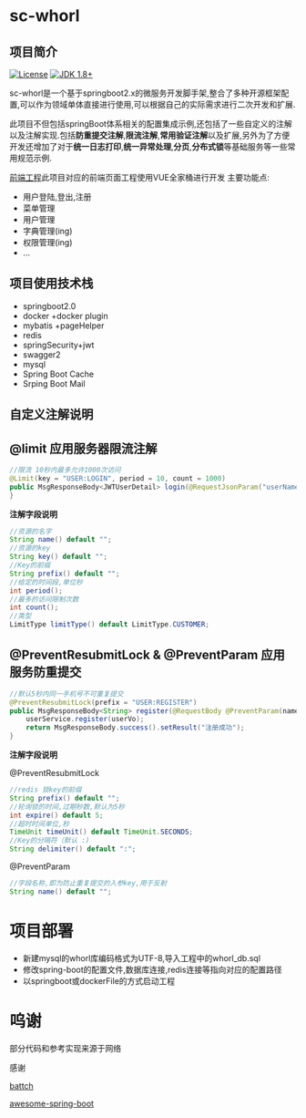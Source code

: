 # sc-whorl

## 项目简介

[![License](https://img.shields.io/bower/l/:packageName.svg)](https://github.com/Senssic/sc-whorl/blob/master/LICENSE)
[![JDK 1.8+](https://img.shields.io/badge/JDK-1.8-blue.svg)](#sc-whorl)

sc-whorl是一个基于springboot2.x的微服务开发脚手架,整合了多种开源框架配置,可以作为领域单体直接进行使用,可以根据自己的实际需求进行二次开发和扩展.

此项目不但包括springBoot体系相关的配置集成示例,还包括了一些自定义的注解以及注解实现.包括**防重提交注解**,**限流注解**,**常用验证注解**以及扩展,另外为了方便开发还增加了对于**统一日志打印**,**统一异常处理**,**分页**,**分布式锁**等基础服务等一些常用规范示例.



[前端工程](https://github.com/Senssic/sc-whorl-client)此项目对应的前端页面工程使用VUE全家桶进行开发
主要功能点:

- 用户登陆,登出,注册
- 菜单管理
- 用户管理
- 字典管理(ing)
- 权限管理(ing)
- ...



## 项目使用技术栈

- springboot2.0
- docker +docker plugin
- mybatis +pageHelper
- redis
- springSecurity+jwt
- swagger2
- mysql
- Spring Boot Cache
- Srping Boot Mail

## 自定义注解说明

## @limit 应用服务器限流注解

```java
//限流 10秒内最多允许1000次访问
@Limit(key = "USER:LOGIN", period = 10, count = 1000)
public MsgResponseBody<JWTUserDetail> login(@RequestJsonParam("userName") String userName, @RequestJsonParam("passWord") String passWord) {
}
```

**注解字段说明**

```java
//资源的名字
String name() default "";
//资源的key
String key() default "";
//Key的前缀
String prefix() default "";
//给定的时间段,单位秒
int period();
//最多的访问限制次数
int count();
//类型
LimitType limitType() default LimitType.CUSTOMER;
```



## @PreventResubmitLock & @PreventParam 应用服务防重提交

```java
//默认5秒内同一手机号不可重复提交
@PreventResubmitLock(prefix = "USER:REGISTER")
public MsgResponseBody<String> register(@RequestBody @PreventParam(name = "userPhone") UserVo userVo) {
    userService.register(userVo);
    return MsgResponseBody.success().setResult("注册成功");
}
```

**注解字段说明**

@PreventResubmitLock

```java
//redis 锁key的前缀
String prefix() default "";
//轮询锁的时间,过期秒数,默认为5秒
int expire() default 5;
//超时时间单位,秒
TimeUnit timeUnit() default TimeUnit.SECONDS;
//Key的分隔符（默认 :)
String delimiter() default ":";
```

@PreventParam

```java
//字段名称,即为防止重复提交的入参key,用于反射
String name() default "";
```

# 项目部署

- 新建mysql的whorl库编码格式为UTF-8,导入工程中的whorl_db.sql
- 修改spring-boot的配置文件,数据库连接,redis连接等指向对应的配置路径
- 以springboot或dockerFile的方式启动工程





# 呜谢

部分代码和参考实现来源于网络

感谢

[battch](https://blog.battcn.com/categories/SpringBoot/)

[awesome-spring-boot](https://github.com/ityouknow/awesome-spring-boot)